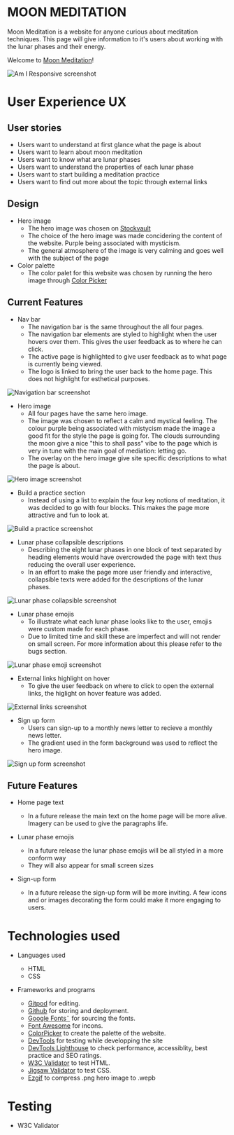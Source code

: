 # MOON MEDITATION 
Moon Meditation is a website for anyone curious about meditation techniques. This page will give information to it's users about working with the lunar phases and their energy. 

Welcome to [Moon Meditation](https://delayrider.github.io/moon-meditation.github.io/)!

![Am I Responsive screenshot](/docs/images/am-i-responsive.png)

# User Experience UX
## User stories
   - Users want to understand at first glance what the page is about
   - Users want to learn about moon meditation
   - Users want to know what are lunar phases
   - Users want to understand the properties of each lunar phase
   - Users want to start building a meditation practice
   - Users want to find out more about the topic through external links

## Design
- Hero image
  - The hero image was chosen on [Stockvault](https://www.stockvault.net/)
  - The choice of the hero image was made concidering the content of the website. Purple being associated with mysticism. 
  - The general atmosphere of the image is very calming and goes well with the subject of the page
- Color palette
  - The color palet for this website was chosen by running the hero image through [Color Picker](https://imagecolorpicker.com/en)


## Current Features
 - Nav bar
   - The navigation bar is the same throughout the all four pages. 
   - The navigation bar elements are styled to highlight when the user hovers over them. This gives the user feedback as to where he can click. 
   - The active page is highlighted to give user feedback as to what page is currently being viewed.
   - The logo is linked to bring the user back to the home page. This does not highlight for esthetical purposes. 

![Navigation bar screenshot](/docs/images/nav-bar.png)

- Hero image
  - All four pages have the same hero image.
  - The image was chosen to reflect a calm and mystical feeling. The colour purple being associated with mistycism made the image a good fit for the style the page is going for. The clouds surrounding the moon give a nice "this to shall pass" vibe to the page which is very in tune with the main goal of mediation: letting go. 
  - The overlay on the hero image give site specific descriptions to what the page is about.

![Hero image screenshot](/docs/images/hero-image.png)

- Build a practice section
  - Instead of using a list to explain the four key notions of meditation, it was decided to go with four blocks. This makes the page more attractive and fun to look at. 

![Build a practice screenshot](/docs/images/build-a-practice.png)

- Lunar phase collapsible descriptions
  - Describing the eight lunar phases in one block of text separated by heading elements would have overcrowded the page with text thus reducing the overall user experience. 
  - In an effort to make the page more user friendly and interactive, collapsible texts were added for the descriptions of the lunar phases. 

![Lunar phase collapsible screenshot](/docs/images/moon-phase-collapsible.png)

- Lunar phase emojis
  - To illustrate what each lunar phase looks like to the user, emojis were custom made for each phase. 
  - Due to limited time and skill these are imperfect and will not render on small screen. For more information about this please refer to the bugs section. 

![Lunar phase emoji screenshot](/docs/images/moon-phase-emoji.png)

- External links highlight on hover
  - To give the user feedback on where to click to open the external links, the higlight on hover feature was added.

![External links screenshot](/docs/images/external-link.png)

- Sign up form
  - Users can sign-up to a monthly news letter to recieve a monthly news letter.
  - The gradient used in the form background was used to reflect the hero image.

![Sign up form screenshot](/docs/images/sign-up-form.png)

## Future Features

- Home page text
  - In a future release the main text on the home page will be more alive. Imagery can be used to give the paragraphs life. 

- Lunar phase emojis
  - In a future release the lunar phase emojis will be all styled in a more conform way
  - They will also appear for small screen sizes

- Sign-up form
  - In a future release the sign-up form will be more inviting. A few icons and or images decorating the form could make it more engaging to users.

# Technologies used
- Languages used
  - HTML
  - CSS

- Frameworks and programs
  - [Gitpod](https://gitpod.io/workspaces) for editing.
  - [Github](https://github.com/) for storing and deployment.
  - [Google Fonts¨](https://fonts.google.com/) for sourcing the fonts.
  - [Font Awesome](https://fontawesome.com/search?q=moon&s=solid%2Cbrands) for incons.
  - [ColorPicker](https://imagecolorpicker.com/en) to create the palette of the website.
  - [DevTools](https://developer.chrome.com/docs/devtools/) for testing while developping the site
  - [DevTools Lighthouse](https://developers.google.com/web/tools/lighthouse) to check performance, accessiblity, best practice and SEO ratings.
  - [W3C Validator](https://www.stockvault.net/) to test HTML.
  - [Jigsaw Validator](https://jigsaw.w3.org/css-validator/) to test CSS.
  - [Ezgif](https://ezgif.com/jpg-to-webp) to compress .png hero image to .wepb

# Testing

- W3C Validator




